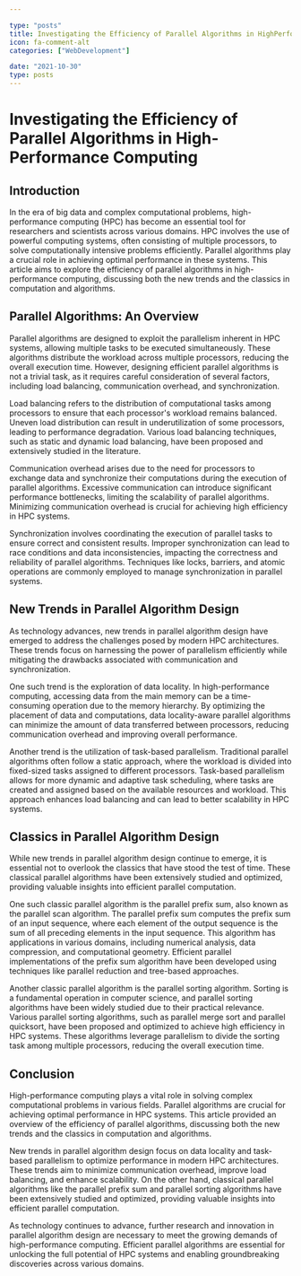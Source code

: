 ```yaml
---

type: "posts"
title: Investigating the Efficiency of Parallel Algorithms in HighPerformance Computing
icon: fa-comment-alt
categories: ["WebDevelopment"]

date: "2021-10-30"
type: posts
---
```





# Investigating the Efficiency of Parallel Algorithms in High-Performance Computing

## Introduction

In the era of big data and complex computational problems, high-performance computing (HPC) has become an essential tool for researchers and scientists across various domains. HPC involves the use of powerful computing systems, often consisting of multiple processors, to solve computationally intensive problems efficiently. Parallel algorithms play a crucial role in achieving optimal performance in these systems. This article aims to explore the efficiency of parallel algorithms in high-performance computing, discussing both the new trends and the classics in computation and algorithms.

## Parallel Algorithms: An Overview

Parallel algorithms are designed to exploit the parallelism inherent in HPC systems, allowing multiple tasks to be executed simultaneously. These algorithms distribute the workload across multiple processors, reducing the overall execution time. However, designing efficient parallel algorithms is not a trivial task, as it requires careful consideration of several factors, including load balancing, communication overhead, and synchronization.

Load balancing refers to the distribution of computational tasks among processors to ensure that each processor's workload remains balanced. Uneven load distribution can result in underutilization of some processors, leading to performance degradation. Various load balancing techniques, such as static and dynamic load balancing, have been proposed and extensively studied in the literature.

Communication overhead arises due to the need for processors to exchange data and synchronize their computations during the execution of parallel algorithms. Excessive communication can introduce significant performance bottlenecks, limiting the scalability of parallel algorithms. Minimizing communication overhead is crucial for achieving high efficiency in HPC systems.

Synchronization involves coordinating the execution of parallel tasks to ensure correct and consistent results. Improper synchronization can lead to race conditions and data inconsistencies, impacting the correctness and reliability of parallel algorithms. Techniques like locks, barriers, and atomic operations are commonly employed to manage synchronization in parallel systems.

## New Trends in Parallel Algorithm Design

As technology advances, new trends in parallel algorithm design have emerged to address the challenges posed by modern HPC architectures. These trends focus on harnessing the power of parallelism efficiently while mitigating the drawbacks associated with communication and synchronization.

One such trend is the exploration of data locality. In high-performance computing, accessing data from the main memory can be a time-consuming operation due to the memory hierarchy. By optimizing the placement of data and computations, data locality-aware parallel algorithms can minimize the amount of data transferred between processors, reducing communication overhead and improving overall performance.

Another trend is the utilization of task-based parallelism. Traditional parallel algorithms often follow a static approach, where the workload is divided into fixed-sized tasks assigned to different processors. Task-based parallelism allows for more dynamic and adaptive task scheduling, where tasks are created and assigned based on the available resources and workload. This approach enhances load balancing and can lead to better scalability in HPC systems.

## Classics in Parallel Algorithm Design

While new trends in parallel algorithm design continue to emerge, it is essential not to overlook the classics that have stood the test of time. These classical parallel algorithms have been extensively studied and optimized, providing valuable insights into efficient parallel computation.

One such classic parallel algorithm is the parallel prefix sum, also known as the parallel scan algorithm. The parallel prefix sum computes the prefix sum of an input sequence, where each element of the output sequence is the sum of all preceding elements in the input sequence. This algorithm has applications in various domains, including numerical analysis, data compression, and computational geometry. Efficient parallel implementations of the prefix sum algorithm have been developed using techniques like parallel reduction and tree-based approaches.

Another classic parallel algorithm is the parallel sorting algorithm. Sorting is a fundamental operation in computer science, and parallel sorting algorithms have been widely studied due to their practical relevance. Various parallel sorting algorithms, such as parallel merge sort and parallel quicksort, have been proposed and optimized to achieve high efficiency in HPC systems. These algorithms leverage parallelism to divide the sorting task among multiple processors, reducing the overall execution time.

## Conclusion

High-performance computing plays a vital role in solving complex computational problems in various fields. Parallel algorithms are crucial for achieving optimal performance in HPC systems. This article provided an overview of the efficiency of parallel algorithms, discussing both the new trends and the classics in computation and algorithms.

New trends in parallel algorithm design focus on data locality and task-based parallelism to optimize performance in modern HPC architectures. These trends aim to minimize communication overhead, improve load balancing, and enhance scalability. On the other hand, classical parallel algorithms like the parallel prefix sum and parallel sorting algorithms have been extensively studied and optimized, providing valuable insights into efficient parallel computation.

As technology continues to advance, further research and innovation in parallel algorithm design are necessary to meet the growing demands of high-performance computing. Efficient parallel algorithms are essential for unlocking the full potential of HPC systems and enabling groundbreaking discoveries across various domains.